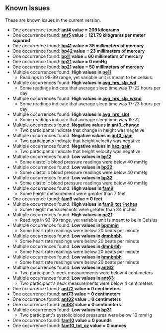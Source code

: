 ## Known Issues

These are known issues in the current version.

- One occurrence found: **[ant4](https://sleepdata.org/datasets/chat/variables/ant4) value = 209 kilograms**
- One occurrence found: **[ant5](https://sleepdata.org/datasets/chat/variables/ant5) value = 121.79 kilograms per meter squared**
- One occurrence found: **[bp41](https://sleepdata.org/datasets/chat/variables/bp41) value = 35 millimeters of mercury**
- One occurrence found: **[bp42](https://sleepdata.org/datasets/chat/variables/bp42) value = 23 millimeters of mercury**
- One occurrence found: **[bp11](https://sleepdata.org/datasets/chat/variables/bp11) value = 60 millimeters of mercury**
- One occurrence found: **[bp21](https://sleepdata.org/datasets/chat/variables/bp21) value = 0 mmHg**
- One occurrence found: **[bp21](https://sleepdata.org/datasets/chat/variables/bp21) value = 50 millimeters of mercury**
- Multiple occurrences found: **High values in [pe11](https://sleepdata.org/datasets/chat/variables/pe11)**
  - Readings in 98-99 range, yet variable unit is meant to be celsius.
- Multiple occurrences found: **High values in [avg_hrs_slp_wd](https://sleepdata.org/datasets/chat/variables/avg_hrs_slp_wd)**
  - Some readings indicate that average sleep time was 17-22 hours per day
- Multiple occurrences found: **High values in [avg_hrs_slp_wknd](https://sleepdata.org/datasets/chat/variables/avg_hrs_slp_wknd)**
  - Some readings indicate that average sleep time was 17-23 hours per day
- Multiple occurrences found: **High values in [avg_hrs_slpt](https://sleepdata.org/datasets/chat/variables/avg_hrs_slpt)**
  - Some readings indicate that average sleep time was 15-22
- Multiple occurrences found: **Negative values in [ant3_change](https://sleepepi.partners.org/edge/sleepdata/datasets/chat/variables/ant3_change)**
  - Two participants indicate that change in height was negative
- Multiple occurrences found: **Negative values in [ant3_gain](https://sleepepi.partners.org/edge/sleepdata/datasets/chat/variables/ant3_gain)**
  - Two participants indicate that height velocity was negative
- Multiple occurrences found: **Negative values in [haz_gain](https://sleepepi.partners.org/edge/sleepdata/datasets/chat/variables/haz_gain)**
  - Two participants indicate that height velocity was negative
- Multiple occurrences found: **Low values in [bp12](https://sleepepi.partners.org/edge/sleepdata/datasets/chat/variables/bp12)**
  - Some diastolic blood pressure readings were below 40 mmHg
- Multiple occurrences found: **Low values in [bp22](https://sleepepi.partners.org/edge/sleepdata/datasets/chat/variables/bp22)**
  - Some diastolic blood pressure readings were below 40 mmHg
- Multiple occurrences found: **Low values in [bp32](https://sleepepi.partners.org/edge/sleepdata/datasets/chat/variables/bp32)**
  - Some diastolic blood pressure readings were below 40 mmHg
- Multiple occurrences found: **High values in [fam9](https://sleepepi.partners.org/edge/sleepdata/datasets/chat/variables/fam9)**
  - Some height measurement were greater than 7 feet
- One occurrence found: **[fam9](https://sleepdata.org/datasets/chat/variables/fam9) value = 0 feet**
- Multiple occurrences found: **High values in [fam9_tot_inches](https://sleepepi.partners.org/edge/sleepdata/datasets/chat/variables/fam9_tot_inches)**
  - Some height measurements were greater than 84 inches
- Multiple occurrences found: **High values in [pe21](https://sleepepi.partners.org/edge/sleepdata/datasets/chat/variables/pe21)**
  - Readings in 93-99 range, yet variable unit is meant to be in Celsius
- Multiple occurrences found: **Low values in [bpmmin](https://sleepepi.partners.org/edge/sleepdata/datasets/chat/variables/bpmmin)**
  - Some heart rate readings were below 20 beats per minute
- Multiple occurrences found: **Low values in [dmnbnbh](https://sleepepi.partners.org/edge/sleepdata/datasets/chat/variables/dmnbnbh)**
  - Some heart rate readings were below 20 beats per minute
- Multiple occurrences found: **Low values in [dmnbrbh](https://sleepepi.partners.org/edge/sleepdata/datasets/chat/variables/dmnbrbh)**
  - Some heart rate readings were below 20 beats per minute
- Multiple occurrences found: **Low values in [hmnbnbh](https://sleepepi.partners.org/edge/sleepdata/datasets/chat/variables/hmnbnbh)**
  - Some heart rate readings were below 20 beats per minute
- Multiple occurrences found: **Low values in [ant62](https://sleepdata.org/datasets/chat/variables/ant62)**
    - Two participant's neck measurements were below 4 centimeters
- Multiple occurrences found: **Low values in [ant63](https://sleepdata.org/datasets/chat/variables/ant63)**
    - Two participant's neck measurements were below 4 centimeters
- One occurrence found: **[ant72](https://sleepdata.org/datasets/chat/variables/ant72) value = 0 centimeters**
- One occurrence found: **[ant73](https://sleepdata.org/datasets/chat/variables/ant73) value = 0 centimeters**
- One occurrence found: **[ant82](https://sleepdata.org/datasets/chat/variables/ant82) value = 0 centimeters**
- One occurrence found: **[ant83](https://sleepdata.org/datasets/chat/variables/ant83) value = 0 centimeters**
- Multiple occurrences found: **Low values in [bp31](https://sleepdata.org/datasets/chat/variables/bp31)**
    - Two participant's systolic blood pressures were below 10 mmHg
- One occurrence found: **[fam10](https://sleepdata.org/datasets/chat/variables/fam10) value = 0 pounds**
- One occurrence found: **[fam10_tot_oz](https://sleepdata.org/datasets/chat/variables/fam10_tot_oz) value = 0 ounces**
